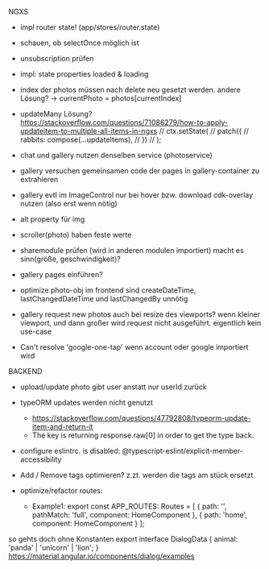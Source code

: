 NGXS

- impl router state! (app/stores/router.state)
- schauen, ob selectOnce möglich ist
- unsubscription prüfen
- impl: state properties loaded & loading
- index der photos müssen nach delete neu gesetzt werden. andere Lösung?
  -> currentPhoto = photos[currentIndex]
- updateMany Lösung?
  https://stackoverflow.com/questions/71086279/how-to-apply-updateitem-to-multiple-all-items-in-ngxs
  // ctx.setState(
  // patch({
  // rabbits: compose(...updateItems),
  // })
  // );

- chat und gallery nutzen denselben service (photoservice)
- gallery versuchen gemeinsamen code der pages in gallery-container zu extrahieren
- gallery evtl im ImageControl nur bei hover bzw. download cdk-overlay nutzen (also erst wenn nötig)
- alt property für img
- scroller(photo) haben feste werte
- sharemodule prüfen (wird in anderen modulen importiert) macht es sinn(größe, geschwindigkeit)?
- gallery pages einführen?
- optimize photo-obj im frontend sind createDateTime, lastChangedDateTime und lastChangedBy unnötig
- gallery request new photos auch bei resize des viewports? wenn kleiner viewport, und dann großer wird
  request nicht ausgeführt. eigentlich kein use-case

- Can't resolve 'google-one-tap' wenn account oder google importiert wird

BACKEND

- upload/update photo gibt user anstatt nur userId zurück

- typeORM updates werden nicht genutzt
  - https://stackoverflow.com/questions/47792808/typeorm-update-item-and-return-it
  - The key is returning response.raw[0] in order to get the type back.

- configure eslintrc. is disabled: @typescript-eslint/explicit-member-accessibility
- Add / Remove tags optimieren? z.zt. werden die tags am stück ersetzt
- optimize/refactor routes:
  - Example1:
    export const APP_ROUTES: Routes = [
    {
    path: '',
    pathMatch: 'full',
    component: HomeComponent
    },
    {
    path: 'home',
    component: HomeComponent
    }
    ];

so gehts doch ohne Konstanten
export interface DialogData {
animal: 'panda' | 'unicorn' | 'lion';
}
https://material.angular.io/components/dialog/examples
